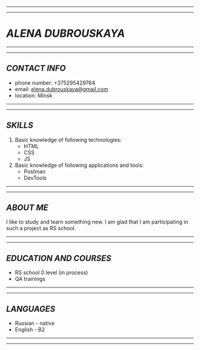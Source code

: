 **********
**********

# ***ALENA DUBROUSKAYA***

**********
**********

## ***CONTACT INFO***

* phone number: +375295429764
* email: elena.dubrouskaya@gmail.com
* location: Minsk

***********
***********

## ***SKILLS***

1. Basic knowledge of following technologies:
   * HTML
   * CSS
   * JS
2. Basic knowledge of following applications and tools:
   * Postman
   * DevTools

***********
***********

## ***ABOUT ME***

I like to study and learn something new. I am glad that I am participating in such a project as RS school.

***********
***********

## ***EDUCATION AND COURSES***

- RS school 0 level (in process)
- QA trainings

***********
***********

## ***LANGUAGES***

- Russian - native 
- English - B2 

***********
***********